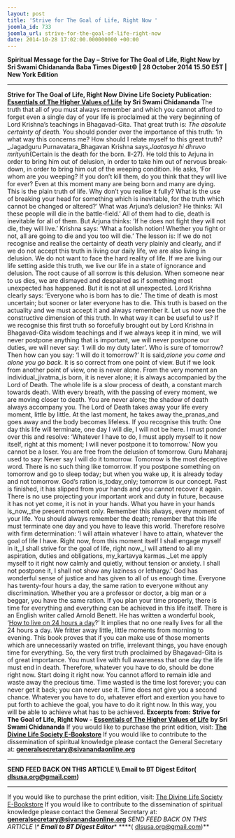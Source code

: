 ```yaml
---
layout: post
title: 'Strive for The Goal of Life, Right Now '
joomla_id: 733
joomla_url: strive-for-the-goal-of-life-right-now
date: 2014-10-28 17:02:00.000000000 +00:00
---
```

**Spiritual Message for the Day – Strive for The Goal of Life, Right Now by Sri Swami Chidananda**
**Baba Times Digest© | 28 October 2014 15.50 EST | New York Edition**
* * *  
**Strive for The Goal of Life, Right Now**
**Divine Life Society Publication:** [**Essentials of The Higher Values of Life**](http://www.dlshq.org/download/highervalues.htm#_VPID_2) **by Sri Swami Chidananda**
The truth that all of you must always remember and which you cannot afford to forget even a single day of your life is proclaimed at the very beginning of Lord Krishna’s teachings in Bhagavad-Gita. That great truth is: _The absolute certainty of death._ You should ponder over the importance of this truth: ‘In what way this concerns me? How should I relate myself to this great truth?
_Jagadguru Purnavatara_Bhagavan Krishna says,_Jaatasya hi dhruvo mrityuh_(Certain is the death for the born. II-27). He told this to Arjuna in order to bring him out of delusion, in order to take him out of nervous break-down, in order to bring him out of the weeping condition. He asks, ‘For whom are you weeping? If you don’t kill them, do you think that they will live for ever? Even at this moment many are being born and many are dying. This is the plain truth of life. Why don’t you realise it fully? What is the use of breaking your head for something which is inevitable, for the truth which cannot be changed or altered?’
What was Arjuna’s delusion? He thinks: ‘All these people will die in the battle-field.’ All of them had to die, death is inevitable for all of them. But Arjuna thinks: ‘If he does not fight they will not die, they will live.’ Krishna says: ‘What a foolish notion! Whether you fight or not, all are going to die and you too will die.’
The lesson is: If we do not recognise and realise the certainty of death very plainly and clearly, and if we do not accept this truth in living our daily life, we are also living in delusion. We do not want to face the hard reality of life. If we are living our life setting aside this truth, we live our life in a state of ignorance and delusion. The root cause of all sorrow is this delusion. When someone near to us dies, we are dismayed and despaired as if something most unexpected has happened. But it is not at all unexpected. Lord Krishna clearly says: ‘Everyone who is born has to die.’ The time of death is most uncertain; but sooner or later everyone has to die. This truth is based on the actuality and we must accept it and always remember it.
Let us now see the constructive dimension of this truth. In what way it can be useful to us? If we recognise this first truth so forcefully brought out by Lord Krishna in Bhagavad-Gita wisdom teachings and if we always keep it in mind, we will never postpone anything that is important, we will never postpone our duties, we will never say: ‘I will do my duty later’. Who is sure of tomorrow? Then how can you say: ‘I will do it tomorrow?’ It is said,_alone you come and alone you go back_. It is so correct from one point of view. But if we look from another point of view, one is never alone. From the very moment an individual_jivatma_is born, it is never alone; it is always accompanied by the Lord of Death. The whole life is a slow process of death, a constant march towards death. With every breath, with the passing of every moment, we are moving closer to death. You are never alone; the shadow of death always accompany you. The Lord of Death takes away your life every moment, little by little. At the last moment, he takes away the_pranas_and goes away and the body becomes lifeless.
If you recognise this truth: One day this life will terminate, one day I will die, I will not be here. I must ponder over this and resolve: ‘Whatever I have to do, I must apply myself to it now itself, right at this moment; I will never postpone it to tomorrow.’ Now you cannot be a loser. You are free from the delusion of tomorrow. Guru Maharaj used to say: Never say I will do it tomorrow. Tomorrow is the most deceptive word. There is no such thing like tomorrow. If you postpone something on tomorrow and go to sleep today; but when you wake up, it is already today and not tomorrow. God’s ration is_today_only; tomorrow is our concept.
Past is finished, it has slipped from your hands and you cannot recover it again. There is no use projecting your important work and duty in future, because it has not yet come, it is not in your hands. What you have in your hands is_now,_the present moment only. Remember this always, every moment of your life.
You should always remember the death; remember that this life must terminate one day and you have to leave this world. Therefore resolve with firm determination: ‘I will attain whatever I have to attain, whatever the goal of life I have. Right now, from this moment itself I shall engage myself in it,_I shall strive for the goal of life, right now._I will attend to all my aspiration, duties and obligations, my_kartavya karmas._Let me apply myself to it right now calmly and quietly, without tension or anxiety. I shall not postpone it, I shall not show any laziness or lethargy.’
God has wonderful sense of justice and has given to all of us enough time. Everyone has twenty-four hours a day, the same ration to everyone without any discrimination. Whether you are a professor or doctor, a big man or a beggar, you have the same ration. If you plan your time properly, there is time for everything and everything can be achieved in this life itself.
There is an English writer called Arnold Benett. He has written a wonderful book, ‘[How to live on 24 hours a day](http://www.gutenberg.org/files/2274/2274-h/2274-h.htm)?’ It implies that no one really lives for all the 24 hours a day. We fritter away little, little moments from morning to evening. This book proves that if you can make use of those moments which are unnecessarily wasted on trifle, irrelevant things, you have enough time for everything.
So, the very first truth proclaimed by Bhagavad-Gita is of great importance. You must live with full awareness that one day the life must end in death. Therefore, whatever you have to do, should be done right now. Start doing it right now. You cannot afford to remain idle and waste away the precious time. Time wasted is the time lost forever; you can never get it back; you can never use it. Time does not give you a second chance. Whatever you have to do, whatever effort and exertion you have to put forth to achieve the goal, you have to do it right now. In this way, you will be able to achieve what has to be achieved.
**Excerpts from:**  **Strive for The Goal of Life, Right Now -** [**Essentials of The Higher Values of Life**](http://www.dlshq.org/download/highervalues.htm#_VPID_2) **by Sri Swami Chidananda**
If you would like to purchase the print edition, visit: **[The Divine Life Society E-Bookstore](http://www.dlshq.org/download/download.htm)**
If you would like to contribute to the dissemination of spiritual knowledge please contact the General Secretary at: [](mailto:%20%3Cscript%20type=%27text/javascript%27%3E%20%3C%21--%20var%20prefix%20=%20%27ma%27%20+%20%27il%27%20+%20%27to%27;%20var%20path%20=%20%27hr%27%20+%20%27ef%27%20+%20%27=%27;%20var%20addy57016%20=%20%27generalsecretary%27%20+%20%27@%27;%20addy57016%20=%20addy57016%20+%20%27sivanandaonline%27%20+%20%27.%27%20+%20%27org%27;%20document.write%28%27%3Ca%20%27%20+%20path%20+%20%27%5C%27%27%20+%20prefix%20+%20%27:%27%20+%20addy57016%20+%20%27%5C%27%3E%27%29;%20document.write%28addy57016%29;%20document.write%28%27%3C%5C/a%3E%27%29;%20//--%3E%5Cn%20%3C/script%3E%3Cscript%20type=%27text/javascript%27%3E%20%3C%21--%20document.write%28%27%3Cspan%20style=%5C%27display:%20none;%5C%27%3E%27%29;%20//--%3E%20%3C/script%3EThis%20email%20address%20is%20being%20protected%20from%20spambots.%20You%20need%20JavaScript%20enabled%20to%20view%20it.%20%3Cscript%20type=%27text/javascript%27%3E%20%3C%21--%20document.write%28%27%3C/%27%29;%20document.write%28%27span%3E%27%29;%20//--%3E%20%3C/script%3E?subject=Contribution%20to%20Dissemination%20of%20Spiritual%20Knowledge) **generalsecretary@sivanandaonline.org**
****
**SEND FEED BACK ON THIS ARTICLE \\\ Email to BT Digest Editor[](mailto:%20%3Cscript%20type=%27text/javascript%27%3E%20%3C%21--%20var%20prefix%20=%20%27ma%27%20+%20%27il%27%20+%20%27to%27;%20var%20path%20=%20%27hr%27%20+%20%27ef%27%20+%20%27=%27;%20var%20addy72654%20=%20%27dlsusa.org%27%20+%20%27@%27;%20addy72654%20=%20addy72654%20+%20%27gmail%27%20+%20%27.%27%20+%20%27com%27;%20document.write%28%27%3Ca%20%27%20+%20path%20+%20%27%5C%27%27%20+%20prefix%20+%20%27:%27%20+%20addy72654%20+%20%27%5C%27%3E%27%29;%20document.write%28addy72654%29;%20document.write%28%27%3C%5C/a%3E%27%29;%20//--%3E%5Cn%20%3C/script%3E%3Cscript%20type=%27text/javascript%27%3E%20%3C%21--%20document.write%28%27%3Cspan%20style=%5C%27display:%20none;%5C%27%3E%27%29;%20//--%3E%20%3C/script%3EThis%20email%20address%20is%20being%20protected%20from%20spambots.%20You%20need%20JavaScript%20enabled%20to%20view%20it.%20%3Cscript%20type=%27text/javascript%27%3E%20%3C%21--%20document.write%28%27%3C/%27%29;%20document.write%28%27span%3E%27%29;%20//--%3E%20%3C/script%3E?subject=DLS%20Posts)( [dlsusa.org@gmail.com](mailto:dlsusa.org@gmail.com))**
* * *
  
If you would like to purchase the print edition, visit: [The Divine Life Society E-Bookstore](http://www.dlshq.org/download/download.htm)
If you would like to contribute to the dissemination of spiritual knowledge please contact the General Secretary at: **[generalsecretary@sivanandaonline.org](mailto:generalsecretary@sivanandaonline.org)**
**SEND FEED BACK ON THIS ARTICLE \\\**  **Email to BT Digest Editor**** [](mailto:%20%3Cscript%20type=%27text/javascript%27%3E%20%3C%21--%20var%20prefix%20=%20%27ma%27%20+%20%27il%27%20+%20%27to%27;%20var%20path%20=%20%27hr%27%20+%20%27ef%27%20+%20%27=%27;%20var%20addy72654%20=%20%27dlsusa.org%27%20+%20%27@%27;%20addy72654%20=%20addy72654%20+%20%27gmail%27%20+%20%27.%27%20+%20%27com%27;%20document.write%28%27%3Ca%20%27%20+%20path%20+%20%27%5C%27%27%20+%20prefix%20+%20%27:%27%20+%20addy72654%20+%20%27%5C%27%3E%27%29;%20document.write%28addy72654%29;%20document.write%28%27%3C%5C/a%3E%27%29;%20//--%3E%5Cn%20%3C/script%3E%3Cscript%20type=%27text/javascript%27%3E%20%3C%21--%20document.write%28%27%3Cspan%20style=%5C%27display:%20none;%5C%27%3E%27%29;%20//--%3E%20%3C/script%3EThis%20email%20address%20is%20being%20protected%20from%20spambots.%20You%20need%20JavaScript%20enabled%20to%20view%20it.%20%3Cscript%20type=%27text/javascript%27%3E%20%3C%21--%20document.write%28%27%3C/%27%29;%20document.write%28%27span%3E%27%29;%20//--%3E%20%3C/script%3E?subject=DLS%20Posts)****( [dlsusa.org@gmail.com](mailto:dlsusa.org@gmail.com))**  
